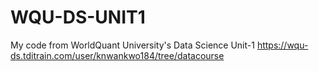 # WQU-DS-UNIT1
My code from WorldQuant University's Data Science Unit-1
https://wqu-ds.tditrain.com/user/knwankwo184/tree/datacourse
